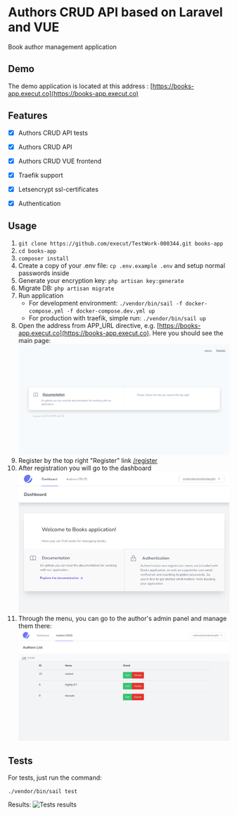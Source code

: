# Authors CRUD API based on Laravel and VUE
Book author management application
## Demo
The demo application is located at this address : [https://books-app.execut.co](https://books-app.execut.co)
## Features
- [x] Authors CRUD API tests
- [x] Authors CRUD API
- [x] Authors CRUD VUE frontend
- [x] Traefik support
- [x] Letsencrypt ssl-certificates
- [x] Authentication


## Usage
1. `git clone https://github.com/execut/TestWork-000344.git books-app`
1. `cd books-app`
1. `composer install`
1. Create a copy of your .env file: `cp .env.example .env` and setup normal passwords inside
1. Generate your encryption key: `php artisan key:generate`
1. Migrate DB: `php artisan migrate`
1. Run application
    * For development environment: `./vendor/bin/sail -f docker-compose.yml -f docker-compose.dev.yml up`
    * For production with traefik, simple run: `./vendor/bin/sail up`
1. Open the address from APP_URL directive, e.g. [https://books-app.execut.co](https://books-app.execut.co).
   Here you should see the main page:
![Main page](https://raw.githubusercontent.com/execut/TestWork-000344/master/docs/main-page.png)
1. Register by the top right "Register" link [/register](https://books-app.execut.co/register)
1. After registration you will go to the dashboard
   ![Dashboard](https://raw.githubusercontent.com/execut/TestWork-000344/master/docs/dashboard.png)
1. Through the menu, you can go to the author's admin panel and manage them there:
   ![crud.png](https://raw.githubusercontent.com/execut/TestWork-000344/master/docs/crud.png)
## Tests
For tests, just run the command:
```
./vendor/bin/sail test
```
Results: 
![Tests results](https://raw.githubusercontent.com/execut/books-app/master/docs/tests-results.jpg)
